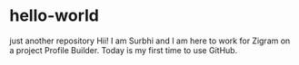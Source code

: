 # hello-world
just another repository
Hii! I am Surbhi and I am here to work for Zigram on a project Profile Builder.
Today is my first time to use GitHub.

